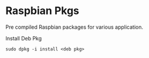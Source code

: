 # Raspbian Pkgs
Pre compiled Raspbian packages for various application.

Install Deb Pkg<br />

```sudo dpkg -i install <deb pkg>```
